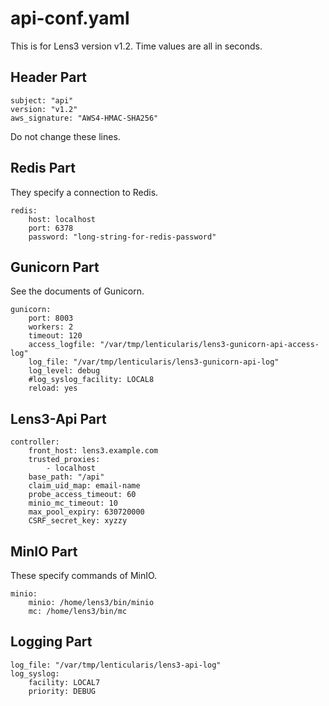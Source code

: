 # api-conf.yaml

This is for Lens3 version v1.2.  Time values are all in seconds.

## Header Part

```
subject: "api"
version: "v1.2"
aws_signature: "AWS4-HMAC-SHA256"
```
Do not change these lines.

## Redis Part

They specify a connection to Redis.

```
redis:
    host: localhost
    port: 6378
    password: "long-string-for-redis-password"
```

## Gunicorn Part

See the documents of Gunicorn.

```
gunicorn:
    port: 8003
    workers: 2
    timeout: 120
    access_logfile: "/var/tmp/lenticularis/lens3-gunicorn-api-access-log"
    log_file: "/var/tmp/lenticularis/lens3-gunicorn-api-log"
    log_level: debug
    #log_syslog_facility: LOCAL8
    reload: yes
```

## Lens3-Api Part

```
controller:
    front_host: lens3.example.com
    trusted_proxies:
        - localhost
    base_path: "/api"
    claim_uid_map: email-name
    probe_access_timeout: 60
    minio_mc_timeout: 10
    max_pool_expiry: 630720000
    CSRF_secret_key: xyzzy
```

## MinIO Part

These specify commands of MinIO.

```
minio:
    minio: /home/lens3/bin/minio
    mc: /home/lens3/bin/mc
```

## Logging Part

```
log_file: "/var/tmp/lenticularis/lens3-api-log"
log_syslog:
    facility: LOCAL7
    priority: DEBUG
```
